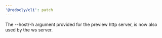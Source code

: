 ```yaml
---
'@redocly/cli': patch
---
```


The --host/-h argument provided for the preview http server, is now also used by the ws server.
